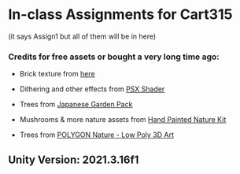 # In-class Assignments for Cart315
(it says Assign1 but all of them will be in here)
 
 ### Credits for free assets or bought a very long time ago:
- Brick texture from [here](https://twitter.com/neonslice/status/1412534981352738822)

- Dithering and other effects from [PSX Shader](https://assetstore.unity.com/packages/vfx/shaders/psx-shader-kit-183591)

- Trees from [Japanese Garden Pack](https://assetstore.unity.com/packages/3d/vegetation/trees/japanese-garden-pack-179492)

- Mushrooms & more nature assets from [Hand Painted Nature Kit](https://assetstore.unity.com/packages/3d/environments/hand-painted-nature-kit-lite-69220)

- Trees from [POLYGON Nature - Low Poly 3D Art](https://assetstore.unity.com/packages/3d/vegetation/trees/polygon-nature-low-poly-3d-art-by-synty-120152)

## Unity Version: 2021.3.16f1
